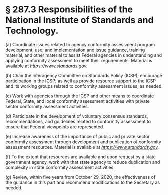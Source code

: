 # § 287.3   Responsibilities of the National Institute of Standards and Technology.

(a) Coordinate issues related to agency conformity assessment program development, use, and implementation and issue guidance, training material, and other material to assist Federal agencies in understanding and applying conformity assessment to meet their requirements. Material is available at *https://www.standards.gov.*

(b) Chair the Interagency Committee on Standards Policy (ICSP); encourage participation in the ICSP; as well as provide resource support to the ICSP and its working groups related to conformity assessment issues, as needed.


(c) Work with agencies through the ICSP and other means to coordinate Federal, State, and local conformity assessment activities with private sector conformity assessment activities.


(d) Participate in the development of voluntary consensus standards, recommendations, and guidelines related to conformity assessment to ensure that Federal viewpoints are represented.


(e) Increase awareness of the importance of public and private sector conformity assessment through development and publication of conformity assessment resources. Material is available at *https://www.standards.gov.*

(f) To the extent that resources are available and upon request by a state government agency, work with that state agency to reduce duplication and complexity in state conformity assessment activities.


(g) Review, within five years from October 29, 2020, the effectiveness of the guidance in this part and recommend modifications to the Secretary as needed.





